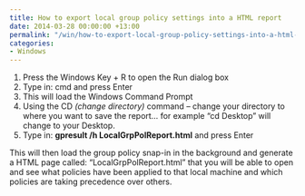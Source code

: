 ```yaml
---
title: How to export local group policy settings into a HTML report
date: 2014-03-28 00:00:00 +13:00
permalink: "/win/how-to-export-local-group-policy-settings-into-a-html-report/"
categories:
- Windows
---
```


  1. Press the Windows Key + R to open the Run dialog box
  2. Type in: cmd and press Enter
  3. This will load the Windows Command Prompt
  4. Using the CD _(change directory)_ command – change your directory to where you want to save the report&#8230; for example “cd Desktop” will change to your Desktop.
  5. Type in: **gpresult /h LocalGrpPolReport.html** and press Enter

This will then load the group policy snap-in in the background and generate a HTML page called: &#8220;LocalGrpPolReport.html&#8221; that you will be able to open and see what policies have been applied to that local machine and which policies are taking precedence over others.
